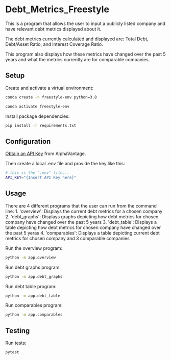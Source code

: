 # Debt_Metrics_Freestyle
This is a program that allows the user to input a publicly listed company and have relevant debt metrics displayed about it.

The debt metrics currently calculated and displayed are: Total Debt, Debt/Asset Ratio, and Interest Coverage Ratio.

This program also displays how these metrics have changed over the past 5 years and what the metrics currently are for comparable companies.

## Setup

Create and activate a virtual environment:

```sh
conda create -n freestyle-env python=3.8

conda activate freestyle-env
```

Install package dependencies:
```sh
pip install -r requirements.txt
```

## Configuration


[Obtain an API Key](https://www.alphavantage.co/support/#api-key) from AlphaVantage.

Then create a local .env file and provide the key like this:
```sh
# this is the ".env" file...
API_KEY="{Insert API Key here}"
```

## Usage
There are 4 different programs that the user can run from the command line:
    1. 'overview': Displays the current debt metrics for a chosen company
    2. 'debt_graphs': Displays graphs depicting how debt metrics for chosen company have changed over the past 5 years
    3. 'debt_table': Displays a table depicting how debt metrics for chosen company have changed over the past 5 yeras
    4. 'comparables': Displays a table depicting current debt metrics for chosen company and 3 comparable companies


Run the overview program:
```sh
python -m app.overview
```

Run debt graphs program:
```sh
python -m app.debt_graphs
```

Run debt table program:
```sh
python -m app.debt_table
```

Run comparables program:
```sh
python -m app.comparables
```

## Testing

Run tests:

```sh
pytest
```

